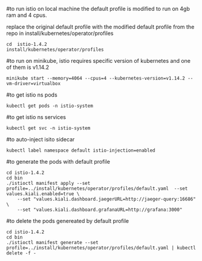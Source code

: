 #to run istio on local machine
the default profile is modified to run on 4gb ram and 4 cpus.

replace the original default profile with the modified default profile from the repo in install/kubernetes/operator/profiles


```
cd  istio-1.4.2
install/kubernetes/operator/profiles

```

#to run on minikube, istio requires specific version of kubernetes and one of them is v1.14.2
```
minikube start --memory=4064 --cpus=4 --kubernetes-version=v1.14.2 --vm-driver=virtualbox
```

#to get istio ns pods
```
kubectl get pods -n istio-system
```

#to get istio ns services
```
kubectl get svc -n istio-system
```

#to auto-inject isito sidecar
```
kubectl label namespace default istio-injection=enabled
```

#to generate the pods with default profile

```
cd istio-1.4.2
cd bin
./istioctl manifest apply --set profile=../install/kubernetes/operator/profiles/default.yaml  --set values.kiali.enabled=true \
    --set "values.kiali.dashboard.jaegerURL=http://jaeger-query:16686" \
    --set "values.kiali.dashboard.grafanaURL=http://grafana:3000"
```

#to delete the pods genereated by default profile
```
cd istio-1.4.2
cd bin
./istioctl manifest generate --set profile=../install/kubernetes/operator/profiles/default.yaml | kubectl delete -f -
```
